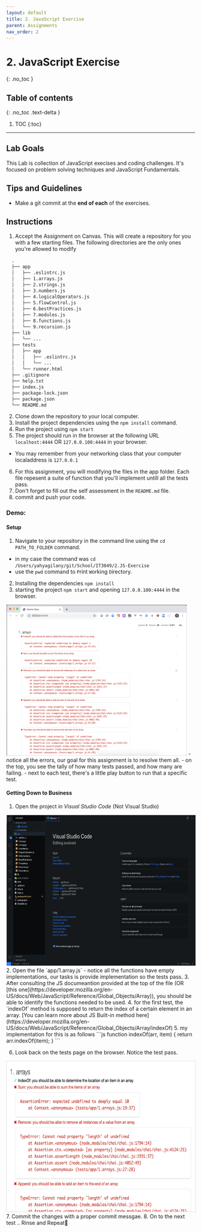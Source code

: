```yaml
---
layout: default
title: 2. JavaScript Exercise
parent: Assignments
nav_order: 2
---
```

# 2. JavaScript Exercise
{: .no_toc }

## Table of contents
{: .no_toc .text-delta }

1. TOC
{:toc}

---

## Lab Goals
This Lab is collection of JavaScript execises and coding challenges. It's focused on problem solving techniques and JavaScript Fundamentals.

## Tips and Guidelines
* Make a git commit at the **end of each** of the exercises.

## Instructions
1. Accept the Assignment on Canvas.
  This will create a repository for you with a few starting files. The following directories are the only ones you're allowed to modify
  ```
    .
    ├── app
    │   ├── .eslintrc.js
    │   ├── 1.arrays.js
    │   ├── 2.strings.js
    │   ├── 3.numbers.js
    │   ├── 4.logicalOperators.js
    │   ├── 5.flowControl.js
    │   ├── 6.bestPractices.js
    │   ├── 7.modules.js
    │   ├── 8.functions.js
    │   └── 9.recursion.js
    ├── lib
    │   └── ...
    ├── tests
    │   ├── app
    │   │   ├── .eslintrc.js
    │   │   └── ...
    │   └── runner.html
    ├── .gitignore
    ├── help.txt
    ├── index.js
    ├── package-lock.json
    ├── package.json
    └── README.md
  ```

2. Clone down the repository to your local computer.
3. Install the project dependencies using the `npm install` command.
4. Run the project using `npm start`
5. The project should run in the browser at the following URL `localhost:4444` OR `127.0.0.100:4444` in your browser.
  - You may remember from your networking class that your computer localaddress is `127.0.0.1`
6. For this assignment, you will modifying the files in the app folder. Each file repesent a suite of function that you'll implement untill all the tests pass.
7. Don't forget to fill out the self assessment in the `README.md` file.
8. commit and push your code.

### Demo:
#### Setup
1. Navigate to your repository in the command line using the `cd PATH_TO_FOLDER` command.
  - in my case the command was `cd /Users/yahyagilany/git/School/IT3049/2.JS-Exercise`
  - use the `pwd` command to `P`rint `W`orking `D`irectory.
2. Installing the dependencies `npm install`
3. starting the project `npm start` and opening `127.0.0.100:4444` in the browser.
  <img alt="example image" src="assets/browser_failing_tests.png" style="height:400px; border:1px #ddd solid;"/>
  - notice all the errors, our goal for this assignment is to resolve them all.
  - on the top, you see the tally of how many tests passed, and how many are failing.
  - next to each test, there's a little play button to run that a specific test.


#### Getting Down to Business
1. Open the project in *Visual Studio Code* (Not Visual Studio)
  <img alt="example image" src="assets/visualStudioCode.png" style="height:400px; border:1px #ddd solid;"/>
2. Open the file `app/1.array.js`
  - notice all the functions have empty implementations, our tasks is provide implementation so the tests pass.
3. After consulting the JS documeantion provided at the top of the file (OR [this one](https://developer.mozilla.org/en-US/docs/Web/JavaScript/Reference/Global_Objects/Array)), you should be able to identify the functions needed to be used.
4. for the first test, the `indexOf` method is supposed to return the index of a certain element in an array. [You can learn more about JS Built-in method here](https://developer.mozilla.org/en-US/docs/Web/JavaScript/Reference/Global_Objects/Array/indexOf)
5. my implementation for this is as follows
  ```js
    function indexOf(arr, item) {
        return arr.indexOf(item);
    }
  ```

6. Look back on the tests page on the browser. Notice the test pass.
  <img alt="example image" src="assets/passing_test.png" style="height:400px; border:1px #ddd solid;"/>
7. Commit the changes with a proper commit messgae.
8. On to the next test .. Rinse and Repeat🧪




